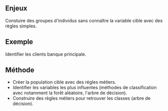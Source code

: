 ## Enjeux 

Constuire des groupes d'individus sans connaître la variable cible avec des règles simples.

## Exemple 

Identifier les clients banque principale.

## Méthode

* Créer la population cible avec des régles métiers.
* Identifier les variables les plus influentes (méthodes de classification avec notamment la forêt aléatoire, l'arbre de décision).
* Construire des règles métiers pour retrouver les classes (arbre de décision).
